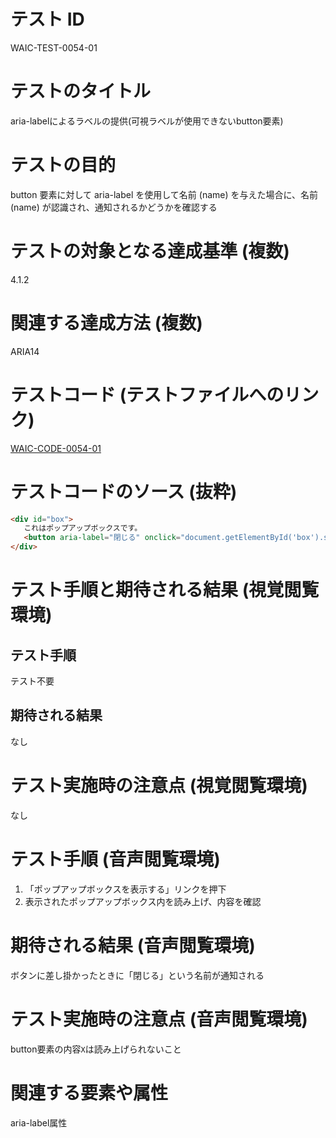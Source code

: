 # テスト ID

WAIC-TEST-0054-01

# テストのタイトル

aria-labelによるラベルの提供(可視ラベルが使用できないbutton要素)

# テストの目的

button 要素に対して aria-label を使用して名前 (name) を与えた場合に、名前 (name) が認識され、通知されるかどうかを確認する

# テストの対象となる達成基準 (複数)

4.1.2

# 関連する達成方法 (複数)

ARIA14

# テストコード (テストファイルへのリンク)

[WAIC-CODE-0054-01](https://waic.github.io/as_test/WAIC-CODE/WAIC-CODE-0054-01.html)

# テストコードのソース (抜粋)

```HTML
<div id="box">
   これはポップアップボックスです。
   <button aria-label="閉じる" onclick="document.getElementById('box').style.display='none';" class="close-button">X</button>
</div>
```

# テスト手順と期待される結果 (視覚閲覧環境)

## テスト手順

テスト不要

## 期待される結果

なし

# テスト実施時の注意点 (視覚閲覧環境)

なし

# テスト手順 (音声閲覧環境)

1. 「ポップアップボックスを表示する」リンクを押下
2. 表示されたポップアップボックス内を読み上げ、内容を確認

# 期待される結果 (音声閲覧環境)

ボタンに差し掛かったときに「閉じる」という名前が通知される

# テスト実施時の注意点 (音声閲覧環境)

button要素の内容`X`は読み上げられないこと

# 関連する要素や属性

aria-label属性
